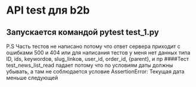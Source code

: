 # API test для b2b
## Запускается командой pytest test_1.py    
P.S Часть тестов не написано потому что ответ сервера приходит с ошибками 500 и 404
или для написания тестов у меня нет
данных типа ID, ids, keywordов, slug_linkов, user_id, order_id, {parent},  и пр
####Тест   test_news_list_read падает потому что по условиям даты должны 
убывать, а там не соблюдается условие AssertionError: Текущая дата меньше следующей

